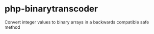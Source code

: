 # php-binarytranscoder
Convert integer values to binary arrays in a backwards compatible safe method
